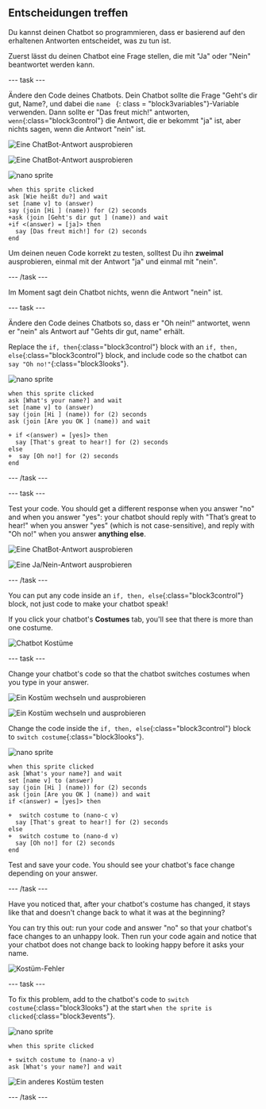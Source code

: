 ## Entscheidungen treffen

Du kannst deinen Chatbot so programmieren, dass er basierend auf den erhaltenen Antworten entscheidet, was zu tun ist.

Zuerst lässt du deinen Chatbot eine Frage stellen, die mit "Ja" oder "Nein" beantwortet werden kann.

\--- task \---

Ändere den Code deines Chatbots. Dein Chatbot sollte die Frage "Geht's dir gut, Name?, und dabei die `name ` {: class = "block3variables"}-Variable verwenden. Dann sollte er "Das freut mich!" antworten, `wenn`{:class="block3control"} die Antwort, die er bekommt "ja" ist, aber nichts sagen, wenn die Antwort "nein" ist.

![Eine ChatBot-Antwort ausprobieren](images/chatbot-if-test1-annotated.png)

![Eine ChatBot-Antwort ausprobieren](images/chatbot-if-test2.png)

![nano sprite](images/nano-sprite.png)

```blocks3
when this sprite clicked
ask [Wie heißt du?] and wait
set [name v] to (answer)
say (join [Hi ] (name)) for (2) seconds
+ask (join [Geht's dir gut ] (name)) and wait
+if <(answer) = [ja]> then 
  say [Das freut mich!] for (2) seconds
end
```

Um deinen neuen Code korrekt zu testen, solltest Du ihn **zweimal** ausprobieren, einmal mit der Antwort "ja" und einmal mit "nein".

\--- /task \---

Im Moment sagt dein Chatbot nichts, wenn die Antwort "nein" ist.

\--- task \---

Ändere den Code deines Chatbots so, dass er "Oh nein!" antwortet, wenn er "nein" als Antwort auf "Gehts dir gut, name" erhält.

Replace the `if, then`{:class="block3control"} block with an `if, then, else`{:class="block3control"} block, and include code so the chatbot can `say "Oh no!"`{:class="block3looks"}.

![nano sprite](images/nano-sprite.png)

```blocks3
when this sprite clicked
ask [What's your name?] and wait
set [name v] to (answer)
say (join [Hi ] (name)) for (2) seconds
ask (join [Are you OK ] (name)) and wait

+ if <(answer) = [yes]> then 
  say [That's great to hear!] for (2) seconds
else 
+  say [Oh no!] for (2) seconds
end
```

\--- /task \---

\--- task \---

Test your code. You should get a different response when you answer "no" and when you answer "yes": your chatbot should reply with "That’s great to hear!" when you answer "yes" (which is not case-sensitive), and reply with "Oh no!" when you answer **anything else**.

![Eine ChatBot-Antwort ausprobieren](images/chatbot-if-test2.png)

![Eine Ja/Nein-Antwort ausprobieren](images/chatbot-if-else-test.png)

\--- /task \---

You can put any code inside an `if, then, else`{:class="block3control"} block, not just code to make your chatbot speak!

If you click your chatbot's **Costumes** tab, you'll see that there is more than one costume.

![Chatbot Kostüme](images/chatbot-costume-view-annotated.png)

\--- task \---

Change your chatbot's code so that the chatbot switches costumes when you type in your answer.

![Ein Kostüm wechseln und ausprobieren](images/chatbot-costume-test1.png)

![Ein Kostüm wechseln und ausprobieren](images/chatbot-costume-test2.png)

Change the code inside the `if, then, else`{:class="block3control"} block to `switch costume`{:class="block3looks"}.

![nano sprite](images/nano-sprite.png)

```blocks3
when this sprite clicked
ask [What's your name?] and wait
set [name v] to (answer)
say (join [Hi ] (name)) for (2) seconds
ask (join [Are you OK ] (name)) and wait
if <(answer) = [yes]> then 

+  switch costume to (nano-c v)
  say [That's great to hear!] for (2) seconds
else 
+  switch costume to (nano-d v)
  say [Oh no!] for (2) seconds
end
```

Test and save your code. You should see your chatbot's face change depending on your answer.

\--- /task \---

Have you noticed that, after your chatbot's costume has changed, it stays like that and doesn't change back to what it was at the beginning?

You can try this out: run your code and answer "no" so that your chatbot's face changes to an unhappy look. Then run your code again and notice that your chatbot does not change back to looking happy before it asks your name.

![Kostüm-Fehler](images/chatbot-costume-bug-test.png)

\--- task \---

To fix this problem, add to the chatbot's code to `switch costume`{:class="block3looks"} at the start `when the sprite is clicked`{:class="block3events"}.

![nano sprite](images/nano-sprite.png)

```blocks3
when this sprite clicked

+ switch costume to (nano-a v)
ask [What's your name?] and wait
```

![Ein anderes Kostüm testen](images/chatbot-costume-fix-test.png)

\--- /task \---